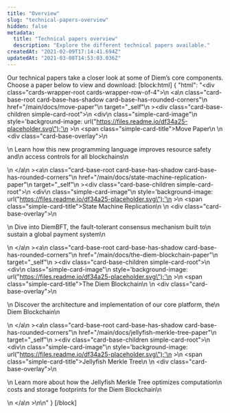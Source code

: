```yaml
---
title: "Overview"
slug: "technical-papers-overview"
hidden: false
metadata: 
  title: "Technical papers overview"
  description: "Explore the different technical papers available."
createdAt: "2021-02-09T17:14:41.694Z"
updatedAt: "2021-03-08T14:53:03.036Z"
---
```

Our technical papers take a closer look at some of Diem’s core components. Choose a paper below to view and download:
[block:html]
{
  "html": "<div class=\"cards-wrapper-root cards-wrapper-row-of-4\">\n  <a\n    class=\"card-base-root card-base-has-shadow card-base-has-rounded-corners\"\n    href=\"/main/docs/move-paper\"\n    target=\"_self\"\n    ><div class=\"card-base-children simple-card-root\">\n      <div\n        class=\"simple-card-image\"\n        style='background-image: url(\"https://files.readme.io/df34a25-placeholder.svg\");'\n      ></div>\n      <span class=\"simple-card-title\">Move Paper</span>\n    </div>\n    <div class=\"card-base-overlay\">\n      <p>\n        Learn how this new programming language improves resource safety and\n        access controls for all blockchains\n      </p>\n    </div></a\n  ><a\n    class=\"card-base-root card-base-has-shadow card-base-has-rounded-corners\"\n    href=\"/main/docs/state-machine-replication-paper\"\n    target=\"_self\"\n    ><div class=\"card-base-children simple-card-root\">\n      <div\n        class=\"simple-card-image\"\n        style='background-image: url(\"https://files.readme.io/df34a25-placeholder.svg\");'\n      ></div>\n      <span class=\"simple-card-title\">State Machine Replication</span>\n    </div>\n    <div class=\"card-base-overlay\">\n      <p>\n        Dive into DiemBFT, the fault-tolerant consensus mechanism built to\n        sustain a global payment system\n      </p>\n    </div></a\n  ><a\n    class=\"card-base-root card-base-has-shadow card-base-has-rounded-corners\"\n    href=\"/main/docs/the-diem-blockchain-paper\"\n    target=\"_self\"\n    ><div class=\"card-base-children simple-card-root\">\n      <div\n        class=\"simple-card-image\"\n        style='background-image: url(\"https://files.readme.io/df34a25-placeholder.svg\");'\n      ></div>\n      <span class=\"simple-card-title\">The Diem Blockchain</span>\n    </div>\n    <div class=\"card-base-overlay\">\n      <p>\n        Discover the architecture and implementation of our core platform, the\n        Diem Blockchain\n      </p>\n    </div></a\n  ><a\n    class=\"card-base-root card-base-has-shadow card-base-has-rounded-corners\"\n    href=\"/main/docs/jellyfish-merkle-tree-paper\"\n    target=\"_self\"\n    ><div class=\"card-base-children simple-card-root\">\n      <div\n        class=\"simple-card-image\"\n        style='background-image: url(\"https://files.readme.io/df34a25-placeholder.svg\");'\n      ></div>\n      <span class=\"simple-card-title\">Jellyfish Merkle Tree</span>\n    </div>\n    <div class=\"card-base-overlay\">\n      <p>\n        Learn more about how the Jellyfish Merkle Tree optimizes computation\n        costs and storage footprints for the Diem Blockchain\n      </p>\n    </div></a\n  >\n</div>\n"
}
[/block]